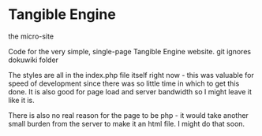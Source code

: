 # Tangible Engine
the micro-site

Code for the very simple, single-page Tangible Engine website.
git ignores dokuwiki folder

The styles are all in the index.php file itself right now - this was valuable for speed of development since there was so little time in which to get this done. It is also good for page load and server bandwidth so I might leave it like it is.

There is also no real reason for the page to be php - it would take another small burden from the server to make it an html file. I might do that soon.

